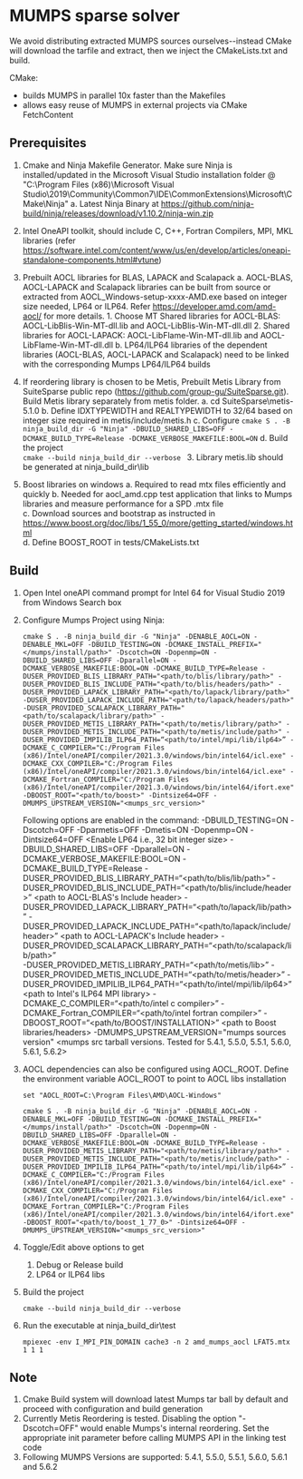 # MUMPS sparse solver

We avoid distributing extracted MUMPS sources ourselves--instead CMake will download the tarfile and extract, then we inject the CMakeLists.txt and build.

CMake:

* builds MUMPS in parallel 10x faster than the Makefiles
* allows easy reuse of MUMPS in external projects via CMake FetchContent

## Prerequisites
1. Cmake and Ninja Makefile Generator. Make sure Ninja is installed/updated in the Microsoft Visual Studio installation folder @ "C:\Program Files (x86)\Microsoft Visual Studio\2019\Community\Common7\IDE\CommonExtensions\Microsoft\CMake\Ninja"
	a. Latest Ninja Binary at https://github.com/ninja-build/ninja/releases/download/v1.10.2/ninja-win.zip
1. Intel OneAPI toolkit, should include C, C++, Fortran Compilers, MPI, MKL libraries (refer https://software.intel.com/content/www/us/en/develop/articles/oneapi-standalone-components.html#vtune)
2. Prebuilt AOCL libraries for BLAS, LAPACK and Scalapack
	a. AOCL-BLAS, AOCL-LAPACK and Scalapack libraries can be built from source or extracted from AOCL_Windows-setup-xxxx-AMD.exe based on integer size needed, LP64 or ILP64. Refer https://developer.amd.com/amd-aocl/ for more details.
		1. Choose MT Shared libraries for AOCL-BLAS: AOCL-LibBlis-Win-MT-dll.lib and AOCL-LibBlis-Win-MT-dll.dll
		2. Shared libraries for AOCL-LAPACK: AOCL-LibFlame-Win-MT-dll.lib and AOCL-LibFlame-Win-MT-dll.dll
	b. LP64/ILP64 libraries of the dependent libraries (AOCL-BLAS, AOCL-LAPACK and Scalapack) need to be linked with the corresponding Mumps LP64/ILP64 builds

3. If reordering library is chosen to be Metis, Prebuilt Metis Library from SuiteSparse public repo (https://github.com/group-gu/SuiteSparse.git). Build Metis library separately from metis folder. 
	a. cd SuiteSparse\metis-5.1.0
	b. Define IDXTYPEWIDTH and REALTYPEWIDTH to 32/64 based on integer size required in metis/include/metis.h
	c. Configure 
		```
		cmake S . -B ninja_build_dir -G "Ninja" -DBUILD_SHARED_LIBS=OFF -DCMAKE_BUILD_TYPE=Release -DCMAKE_VERBOSE_MAKEFILE:BOOL=ON
		```
	d. Build the project		
		```
		cmake --build ninja_build_dir --verbose	
		```	
	3. Library metis.lib should be generated at ninja_build_dir\lib
5. Boost libraries on windows
	a. Required to read mtx files efficiently and quickly
	b. Needed for aocl_amd.cpp test application that links to Mumps libraries and measure performance for a SPD .mtx file	
	c. Download sources and bootstrap as instructed in https://www.boost.org/doc/libs/1_55_0/more/getting_started/windows.html	
	d. Define BOOST_ROOT in tests/CMakeLists.txt

## Build
1. Open Intel oneAPI command prompt for Intel 64 for Visual Studio 2019 from Windows Search box
2. Configure Mumps Project using Ninja:
	```
	cmake S . -B ninja_build_dir -G "Ninja" -DENABLE_AOCL=ON -DENABLE_MKL=OFF -DBUILD_TESTING=ON -DCMAKE_INSTALL_PREFIX="</mumps/install/path>" -Dscotch=ON -Dopenmp=ON -DBUILD_SHARED_LIBS=OFF -Dparallel=ON -DCMAKE_VERBOSE_MAKEFILE:BOOL=ON -DCMAKE_BUILD_TYPE=Release -DUSER_PROVIDED_BLIS_LIBRARY_PATH="<path/to/blis/library/path>" -DUSER_PROVIDED_BLIS_INCLUDE_PATH="<path/to/blis/headers/path>" -DUSER_PROVIDED_LAPACK_LIBRARY_PATH="<path/to/lapack/library/path>" -DUSER_PROVIDED_LAPACK_INCLUDE_PATH="<path/to/lapack/headers/path>" -DUSER_PROVIDED_SCALAPACK_LIBRARY_PATH="<path/to/scalapack/library/path>" -DUSER_PROVIDED_METIS_LIBRARY_PATH="<path/to/metis/library/path>" -DUSER_PROVIDED_METIS_INCLUDE_PATH="<path/to/metis/include/path>" -DUSER_PROVIDED_IMPILIB_ILP64_PATH=“<path/to/intel/mpi/lib/ilp64>” -DCMAKE_C_COMPILER="C:/Program Files (x86)/Intel/oneAPI/compiler/2021.3.0/windows/bin/intel64/icl.exe" -DCMAKE_CXX_COMPILER="C:/Program Files (x86)/Intel/oneAPI/compiler/2021.3.0/windows/bin/intel64/icl.exe" -DCMAKE_Fortran_COMPILER="C:/Program Files (x86)/Intel/oneAPI/compiler/2021.3.0/windows/bin/intel64/ifort.exe" -DBOOST_ROOT="<path/to/boost>" -Dintsize64=OFF -DMUMPS_UPSTREAM_VERSION="<mumps_src_version>"
	```
	Following options are enabled in the command:
	-DBUILD_TESTING=ON															<Enable Mumps linking to test application to test>
	-Dscotch=OFF 																<Enable Scotch Library for Reordering>
    -Dparmetis=OFF 																<Enable parmetis Library for Reordering>
    -Dmetis=ON 																	<Enable Metis Library for Reordering>
	-Dopenmp=ON 																<Enable Multithreading using openmp>
	-Dintsize64=OFF 															<Enable LP64 i.e., 32 bit integer size>
	-DBUILD_SHARED_LIBS=OFF 													<Enable Static Library>
	-Dparallel=ON 																<Enable Multithreading>
	-DCMAKE_VERBOSE_MAKEFILE:BOOL=ON 											<Enable verbose build log>
	-DCMAKE_BUILD_TYPE=Release 													<Enable Release build>
	-DUSER_PROVIDED_BLIS_LIBRARY_PATH=“<path/to/blis/lib/path>”					<path to AOCL-BLAS library>
	-DUSER_PROVIDED_BLIS_INCLUDE_PATH=“<path/to/blis/include/header>”			<path to AOCL-BLAS's Include header>
	-DUSER_PROVIDED_LAPACK_LIBRARY_PATH=“<path/to/lapack/lib/path>”				<path to AOCL-LAPACK library>
	-DUSER_PROVIDED_LAPACK_INCLUDE_PATH=“<path/to/lapack/include/header>”		<path to AOCL-LAPACK's Include header>
	-DUSER_PROVIDED_SCALAPACK_LIBRARY_PATH=“<path/to/scalapack/lib/path>”		<path to AOCL built Scalapack library>	
	-DUSER_PROVIDED_METIS_LIBRARY_PATH=“<path/to/metis/lib>”					<path to Metis library>
	-DUSER_PROVIDED_METIS_INCLUDE_PATH=“<path/to/metis/header>”					<path to Metis Include header>
	-DUSER_PROVIDED_IMPILIB_ILP64_PATH=“<path/to/intel/mpi/lib/ilp64>”			<path to Intel's ILP64 MPI library>
	-DCMAKE_C_COMPILER=“<path/to/intel c compiler>”								<path to Intel C Compiler>
	-DCMAKE_Fortran_COMPILER=“<path/to/intel fortran compiler>”					<path to Intel Fortran Compiler>
	-DBOOST_ROOT=“<path/to/BOOST/INSTALLATION>”									<path to Boost libraries/headers>
	-DMUMPS_UPSTREAM_VERSION="mumps sources version"							<mumps src tarball versions. Tested for 5.4.1, 5.5.0, 5.5.1, 5.6.0, 5.6.1, 5.6.2>
3. AOCL dependencies can also be configured using AOCL_ROOT. Define the environment variable AOCL_ROOT to point to AOCL libs installation
	```
	set "AOCL_ROOT=C:\Program Files\AMD\AOCL-Windows"
	```
	```
	cmake S . -B ninja_build_dir -G "Ninja" -DENABLE_AOCL=ON -DENABLE_MKL=OFF -DBUILD_TESTING=ON -DCMAKE_INSTALL_PREFIX="</mumps/install/path>" -Dscotch=ON -Dopenmp=ON -DBUILD_SHARED_LIBS=OFF -Dparallel=ON -DCMAKE_VERBOSE_MAKEFILE:BOOL=ON -DCMAKE_BUILD_TYPE=Release -DUSER_PROVIDED_METIS_LIBRARY_PATH="<path/to/metis/library/path>" -DUSER_PROVIDED_METIS_INCLUDE_PATH="<path/to/metis/include/path>" -DUSER_PROVIDED_IMPILIB_ILP64_PATH=“<path/to/intel/mpi/lib/ilp64>” -DCMAKE_C_COMPILER="C:/Program Files (x86)/Intel/oneAPI/compiler/2021.3.0/windows/bin/intel64/icl.exe" -DCMAKE_CXX_COMPILER="C:/Program Files (x86)/Intel/oneAPI/compiler/2021.3.0/windows/bin/intel64/icl.exe" -DCMAKE_Fortran_COMPILER="C:/Program Files (x86)/Intel/oneAPI/compiler/2021.3.0/windows/bin/intel64/ifort.exe" -DBOOST_ROOT="<path/to/boost_1_77_0>" -Dintsize64=OFF -DMUMPS_UPSTREAM_VERSION="<mumps_src_version>"
	```
4. 	Toggle/Edit above options to get
	1. Debug or Release build
	2. LP64 or ILP64 libs
	
5. Build the project
	```
	cmake --build ninja_build_dir --verbose
	```
6. Run the executable at ninja_build_dir\test
	```
	mpiexec -env I_MPI_PIN_DOMAIN cache3 -n 2 amd_mumps_aocl LFAT5.mtx 1 1 1
	```
## Note
1. Cmake Build system will download latest Mumps tar ball by default and proceed with configuration and build generation
2. Currently Metis Reordering is tested. Disabling the option "-Dscotch=OFF" would enable Mumps's internal reordering. Set the appropriate init parameter before calling MUMPS API in the linking test code
3. Following MUMPS Versions are supported: 5.4.1, 5.5.0, 5.5.1, 5.6.0, 5.6.1 and 5.6.2
